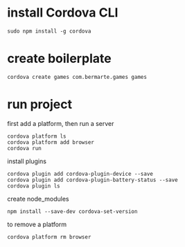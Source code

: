 # install Cordova CLI
```
sudo npm install -g cordova
```
# create boilerplate
```
cordova create games com.bermarte.games games
```
# run project
first add a platform, then run a server
```
cordova platform ls
cordova platform add browser
cordova run
```
install plugins
```
cordova plugin add cordova-plugin-device --save
cordova plugin add cordova-plugin-battery-status --save
cordova plugin ls
```
create node_modules
```
npm install --save-dev cordova-set-version
```
to remove a platform
```
cordova platform rm browser
```
